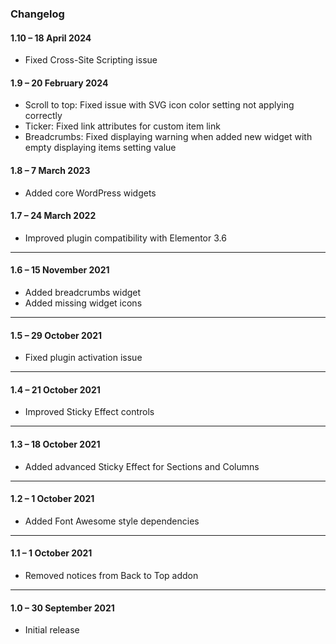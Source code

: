 ### Changelog

#### **1.10** – 18 April 2024

* Fixed Cross-Site Scripting issue

#### **1.9** – 20 February 2024

+ Scroll to top: Fixed issue with SVG icon color setting not applying correctly
+ Ticker: Fixed link attributes for custom item link
+ Breadcrumbs: Fixed displaying warning when added new widget with empty displaying items setting value

#### **1.8** – 7 March 2023

+ Added core WordPress widgets


#### **1.7** – 24 March 2022

+ Improved plugin compatibility with Elementor 3.6

___

#### **1.6** – 15 November 2021

+ Added breadcrumbs widget
+ Added missing widget icons

---

#### **1.5** – 29 October 2021

+ Fixed plugin activation issue

---

#### **1.4** – 21 October 2021

+ Improved Sticky Effect controls

---

#### **1.3** – 18 October 2021

+ Added advanced Sticky Effect for Sections and Columns

---

#### **1.2** – 1 October 2021

+ Added Font Awesome style dependencies

---

#### **1.1** – 1 October 2021

+ Removed notices from Back to Top addon

---

#### **1.0** – 30 September 2021

+ Initial release
